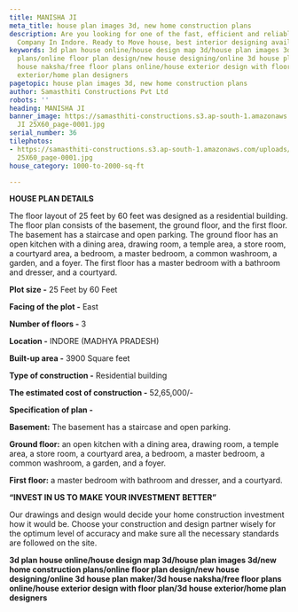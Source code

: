 ```yaml
---
title: MANISHA JI
meta_title: house plan images 3d, new home construction plans
description: Are you looking for one of the fast, efficient and reliable Construction
  Company In Indore. Ready to Move house, best interior designing available
keywords: 3d plan house online/house design map 3d/house plan images 3d/new home construction
  plans/online floor plan design/new house designing/online 3d house plan maker/3d
  house naksha/free floor plans online/house exterior design with floor plan/3d house
  exterior/home plan designers
pagetopic: house plan images 3d, new home construction plans
author: Samasthiti Constructions Pvt Ltd
robots: ''
heading: MANISHA JI
banner_image: https://samasthiti-constructions.s3.ap-south-1.amazonaws.com/uploads/MANISHA
  JI 25X60_page-0001.jpg
serial_number: 36
tilephotos:
- https://samasthiti-constructions.s3.ap-south-1.amazonaws.com/uploads/MANISHA JI
  25X60_page-0001.jpg
house_category: 1000-to-2000-sq-ft

---
```

**HOUSE PLAN DETAILS**

The floor layout of 25 feet by 60 feet was designed as a residential building. The floor plan consists of the basement, the ground floor, and the first floor. The basement has a staircase and open parking. The ground floor has an open kitchen with a dining area, drawing room, a temple area, a store room, a courtyard area, a bedroom, a master bedroom, a common washroom, a garden, and a foyer. The first floor has a master bedroom with a bathroom and dresser, and a courtyard.

**Plot size -** 25 Feet by 60 Feet

**Facing of the plot -** East

**Number of floors -** 3

**Location -** INDORE (MADHYA PRADESH)

**Built-up area -** 3900 Square feet

**Type of construction -** Residential building

**The estimated cost of construction -** 52,65,000/-

**Specification of plan -**

**Basement:** The basement has a staircase and open parking.

**Ground floor:** an open kitchen with a dining area, drawing room, a temple area, a store room, a courtyard area, a bedroom, a master bedroom, a common washroom, a garden, and a foyer.

**First floor:** a master bedroom with bathroom and dresser, and a courtyard.

**“INVEST IN US TO MAKE YOUR INVESTMENT BETTER”**

Our drawings and design would decide your home construction investment how it would be. Choose your construction and design partner wisely for the optimum level of accuracy and make sure all the necessary standards are followed on the site.

**3d plan house online/house design map 3d/house plan images 3d/new home construction plans/online floor plan design/new house designing/online 3d house plan maker/3d house naksha/free floor plans online/house exterior design with floor plan/3d house exterior/home plan designers**